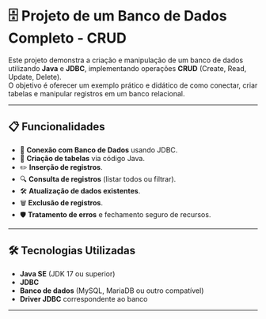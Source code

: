 # 🗄️ Projeto de um Banco de Dados Completo - CRUD

Este projeto demonstra a criação e manipulação de um banco de dados utilizando **Java** e **JDBC**, implementando operações **CRUD** (Create, Read, Update, Delete).  
O objetivo é oferecer um exemplo prático e didático de como conectar, criar tabelas e manipular registros em um banco relacional.

---

## 📋 Funcionalidades

- 📌 **Conexão com Banco de Dados** usando JDBC.
- 📂 **Criação de tabelas** via código Java.
- ✏️ **Inserção de registros**.
- 🔍 **Consulta de registros** (listar todos ou filtrar).
- 🛠 **Atualização de dados existentes**.
- 🗑 **Exclusão de registros**.
- 🛡️ **Tratamento de erros** e fechamento seguro de recursos.

---

## 🛠 Tecnologias Utilizadas

- **Java SE** (JDK 17 ou superior)
- **JDBC**
- **Banco de dados** (MySQL, MariaDB ou outro compatível)
- **Driver JDBC** correspondente ao banco

---



